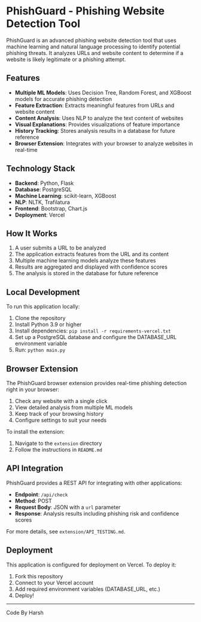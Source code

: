 # PhishGuard - Phishing Website Detection Tool

PhishGuard is an advanced phishing website detection tool that uses machine learning and natural language processing to identify potential phishing threats. It analyzes URLs and website content to determine if a website is likely legitimate or a phishing attempt.

## Features

- **Multiple ML Models**: Uses Decision Tree, Random Forest, and XGBoost models for accurate phishing detection
- **Feature Extraction**: Extracts meaningful features from URLs and website content
- **Content Analysis**: Uses NLP to analyze the text content of websites
- **Visual Explanations**: Provides visualizations of feature importance
- **History Tracking**: Stores analysis results in a database for future reference
- **Browser Extension**: Integrates with your browser to analyze websites in real-time

## Technology Stack

- **Backend**: Python, Flask
- **Database**: PostgreSQL
- **Machine Learning**: scikit-learn, XGBoost
- **NLP**: NLTK, Trafilatura
- **Frontend**: Bootstrap, Chart.js
- **Deployment**: Vercel

## How It Works

1. A user submits a URL to be analyzed
2. The application extracts features from the URL and its content
3. Multiple machine learning models analyze these features
4. Results are aggregated and displayed with confidence scores
5. The analysis is stored in the database for future reference

## Local Development

To run this application locally:

1. Clone the repository
2. Install Python 3.9 or higher
3. Install dependencies: `pip install -r requirements-vercel.txt`
4. Set up a PostgreSQL database and configure the DATABASE_URL environment variable
5. Run: `python main.py`

## Browser Extension

The PhishGuard browser extension provides real-time phishing detection right in your browser:

1. Check any website with a single click
2. View detailed analysis from multiple ML models
3. Keep track of your browsing history
4. Configure settings to suit your needs

To install the extension:
1. Navigate to the `extension` directory
2. Follow the instructions in `README.md`

## API Integration

PhishGuard provides a REST API for integrating with other applications:

- **Endpoint**: `/api/check`
- **Method**: POST
- **Request Body**: JSON with a `url` parameter
- **Response**: Analysis results including phishing risk and confidence scores

For more details, see `extension/API_TESTING.md`.

## Deployment

This application is configured for deployment on Vercel. To deploy it:

1. Fork this repository
2. Connect to your Vercel account
3. Add required environment variables (DATABASE_URL, etc.)
4. Deploy!

---
Code By Harsh